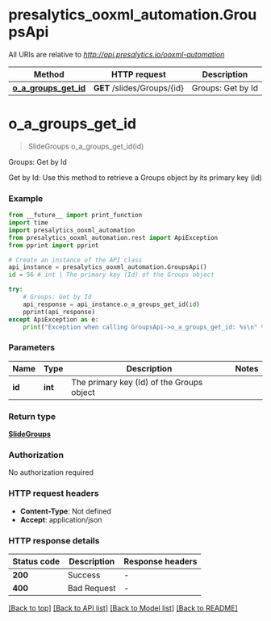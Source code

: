 # presalytics_ooxml_automation.GroupsApi

All URIs are relative to *http://api.presalytics.io/ooxml-automation*

Method | HTTP request | Description
------------- | ------------- | -------------
[**o_a_groups_get_id**](GroupsApi.md#o_a_groups_get_id) | **GET** /slides/Groups/{id} | Groups: Get by Id


# **o_a_groups_get_id**
> SlideGroups o_a_groups_get_id(id)

Groups: Get by Id

Get by Id: Use this method to retrieve a Groups object by its primary key (id)

### Example

```python
from __future__ import print_function
import time
import presalytics_ooxml_automation
from presalytics_ooxml_automation.rest import ApiException
from pprint import pprint

# Create an instance of the API class
api_instance = presalytics_ooxml_automation.GroupsApi()
id = 56 # int | The primary key (Id) of the Groups object

try:
    # Groups: Get by Id
    api_response = api_instance.o_a_groups_get_id(id)
    pprint(api_response)
except ApiException as e:
    print("Exception when calling GroupsApi->o_a_groups_get_id: %s\n" % e)
```

### Parameters

Name | Type | Description  | Notes
------------- | ------------- | ------------- | -------------
 **id** | **int**| The primary key (Id) of the Groups object | 

### Return type

[**SlideGroups**](SlideGroups.md)

### Authorization

No authorization required

### HTTP request headers

 - **Content-Type**: Not defined
 - **Accept**: application/json

### HTTP response details
| Status code | Description | Response headers |
|-------------|-------------|------------------|
**200** | Success |  -  |
**400** | Bad Request |  -  |

[[Back to top]](#) [[Back to API list]](../README.md#documentation-for-api-endpoints) [[Back to Model list]](../README.md#documentation-for-models) [[Back to README]](../README.md)

